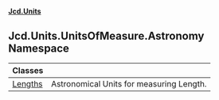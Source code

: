 #### [Jcd.Units](index.md 'index')

## Jcd.Units.UnitsOfMeasure.Astronomy Namespace

| Classes | |
| :--- | :--- |
| [Lengths](Jcd.Units.UnitsOfMeasure.Astronomy.Lengths.md 'Jcd.Units.UnitsOfMeasure.Astronomy.Lengths') | Astronomical Units for measuring Length. |
